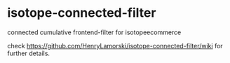 # isotope-connected-filter
connected cumulative frontend-filter for isotopeecommerce

check https://github.com/HenryLamorski/isotope-connected-filter/wiki for further details.
